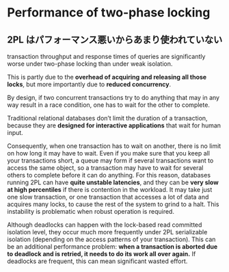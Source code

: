 # Performance of two-phase locking
## 2PL はパフォーマンス悪いからあまり使われていない
transaction throughput and response times of queries are significantly worse under two-phase locking than under weak isolation.

This is partly due to the **overhead of
acquiring and releasing all those locks**,
but more importantly
due to **reduced concurrency**.

By design,
if two concurrent transactions try to do anything that may in any way result in a race condition, one has to wait for the other to complete.

Traditional relational databases don’t limit the duration of a transaction, because
they are **designed for interactive applications**
that wait for human input.

Consequently, when one transaction has to wait on another,
there is no limit on how long it may have to wait.
Even if you make sure that you keep all your transactions short,
a queue may form if several transactions want to access the same object,
so a transaction may have to wait for several others to complete before it can do anything.
For this reason,
 databases running 2PL can have **quite unstable latencies**,
 and they can be **very slow at high percentiles** if there is contention in the workload. It may take just one slow transaction, or one transaction that accesses a lot of data and acquires many locks, to cause the rest of the system to grind to a halt. This instability is problematic when robust operation is required.

Although deadlocks can happen with the lock-based read committed isolation level, they occur much more frequently under 2PL serializable isolation (depending on the access patterns of your transaction). This can be an additional performance problem: **when a transaction is aborted due to deadlock and is retried, it needs to do its work all over again.** If deadlocks are frequent, this can mean significant wasted effort.
